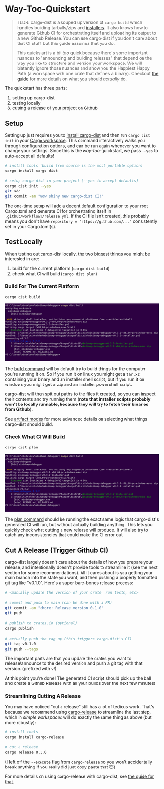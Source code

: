 # Way-Too-Quickstart

> TLDR: cargo-dist is a souped up version of `cargo build` which handles building tarballs/zips and [installers][]. It also knows how to generate Github CI for orchestrating itself and uploading its output to a new Github Release. You can use cargo-dist if you don't care about that CI stuff, but this guide assumes that you do.
>
> This quickstart is a bit *too* quick because there's some important nuances to "announcing and building releases" that depend on the way you like to structure and version your workspace. We will blatantly ignore those nuances and show you the Happiest Happy Path (a workspace with one crate that defines a binary). Checkout [the guide][guide] for more details on what you should *actually* do.

The quickstart has three parts: 

1. setting up cargo-dist
2. testing locally
3. cutting a release of your project on Github



## Setup

Setting up just requires you to [install cargo-dist][install] and then run `cargo dist init` in your [Cargo workspace][workspace]. This command interactively walks you through configuration options, and can be run again whenever you want to change your settings. Since this is the *way-too*-quickstart, we pass `--yes` to auto-accept all defaults!

```sh
# install tools (build from source is the most portable option)
cargo install cargo-dist

# setup cargo-dist in your project (--yes to accept defaults)
cargo dist init --yes
git add .
git commit -am "wow shiny new cargo-dist CI!"
```

The one-time setup will add a decent default configuration to your root Cargo.toml and generate CI for orchestrating itself in `.github/workflows/release.yml`. If the CI file isn't created, this probably means you don't have `repository = "https://github.com/..."` consistently set in your Cargo.toml(s).



## Test Locally

When testing out cargo-dist locally, the two biggest things you might be interested in are:

1. build for the current platform (`cargo dist build`)
2. check what CI will build (`cargo dist plan`)




### Build For The Current Platform

```sh
cargo dist build
```

![Running "cargo dist build" on a project, resulting in the application getting built and bundled into a .zip, and an "installer.ps1" script getting generated. Paths to these files are printed along with some metadata.][quickstart-build]

The [build command][build] will by default try to build things for the computer you're running it on. So if you run it on linux you might get a `tar.xz` containing your binary and an installer shell script, but if you run it on windows you might get a `zip` and an installer *power*shell script.

cargo-dist will then spit out paths to the files it created, so you can inspect their contents and try running them (**note that installer scripts probably won't be locally runnable, because they will try to fetch their binaries from Github**).

See [artifact modes][artifact-modes] for more advanced details on selecting what things cargo-dist should build.




### Check What CI Will Build

```sh
cargo dist plan
```

![Running "cargo dist plan" on a project, producing a full printout of the tarballs/zips that will be produced for all platforms (mac, linux, windows), and all installers (shell, powershell)][quickstart-build]

The [plan command][plan] should be running the exact same logic that cargo-dist's generated CI will run, but without actually building anything. This lets you quickly check what cutting a new release will produce. It will also try to catch any inconsistencies that could make the CI error out.




## Cut A Release (Trigger Github CI)

cargo-dist largely doesn't care about the details of how you prepare your release, and intentionally doesn't provide tools to streamline it (see the next section for some recommendations). All it cares about is you getting your main branch into the state you want, and then pushing a properly formatted git tag like "v0.1.0". Here's a super bare-bones release process:

```sh
# <manually update the version of your crate, run tests, etc>

# commit and push to main (can be done with a PR)
git commit -am "chore: Release version 0.1.0"
git push

# publish to crates.io (optional)
cargo publish

# actually push the tag up (this triggers cargo-dist's CI)
git tag v0.1.0
git push --tags
```

The important parts are that you update the crates you want to release/announce to the desired version and push a git tag with that version. (prefixed with `v`!)

At this point you're done! The generated CI script should pick up the ball and create a Github Release with all your builds over the next few minutes!




### Streamlining Cutting A Release

You may have noticed "cut a release" still has a lot of tedious work. That's because we recommend using [cargo-release][] to streamline the last step, which in *simple workspaces* will do exactly the same thing as above (but more robustly):

```sh
# install tools
cargo install cargo-release

# cut a release
cargo release 0.1.0
```

(I left off the `--execute` flag from `cargo-release` so you won't accidentally break anything if you really did just copy paste that 😇)

For more details on using cargo-release with cargo-dist, see [the guide for that][cargo-release-guide].


[cargo-release]: https://github.com/crate-ci/cargo-release
[guide]: ./guide.md
[install]: ./install.md
[cargo-release-guide]: ./cargo-release-guide.md
[workspace]: https://doc.rust-lang.org/cargo/reference/workspaces.html
[quickstart-build]: ./img/quickstart-build.png
[quickstart-plan]: ./img/quickstart-plan.png
[artifact-modes]: ./concepts.md#artifact-modes-selecting-artifacts
[installers]: ./installers.md
[build]: ./cli.md#cargo-dist-build
[plan]: ./cli.md#cargo-dist-plan
